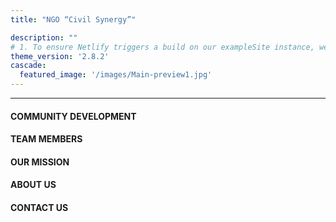 ```yaml
---
title: "NGO “Civil Synergy”"

description: ""
# 1. To ensure Netlify triggers a build on our exampleSite instance, we need to change a file in the exampleSite directory.
theme_version: '2.8.2'
cascade:
  featured_image: '/images/Main-preview1.jpg'
---
```

<hr class="main-hr">
<div class="main-head"><h4 class="main-head-h4">COMMUNITY DEVELOPMENT</h4><h4 class="main-head-h4">TEAM MEMBERS</h4><h4 class="main-head-h4">OUR MISSION</h4><h4 class="main-head-h4">ABOUT US</h4><h4 class="main-head-h4">CONTACT US</h4></div>
